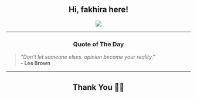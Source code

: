 <h2 align="center"> Hi, fakhira here!</h2>

<p align="center">
<a href="https://github.com/fakhiralkda" alt="github streak"><img src="https://dvst-streak.herokuapp.com/?user=fakhiralkda&theme=tokyonight&fire=DD472C"></a>
</p>

<hr>
<h3 align="center">Quote of The Day</h3>
<p align="center">
<blockquote>
<i>"Don't let someone elses. opinion become your reality."</i>
<br>
<b>- Les Brown</b>
</blockquote>
</p>


<hr>
<h2 align="center">Thank You 🙏🏼</h2>
